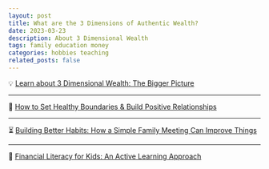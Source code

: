 ```yaml
---
layout: post
title: What are the 3 Dimensions of Authentic Wealth?
date: 2023-03-23
description: About 3 Dimensional Wealth
tags: family education money
categories: hobbies teaching
related_posts: false
---
```


💡 [Learn about 3 Dimensional Wealth: The Bigger Picture](https://3dimensionalwealth.com/about/)

---

🤝 [How to Set Healthy Boundaries & Build Positive Relationships](https://positivepsychology.com/great-self-care-setting-healthy-boundaries/)

---

⏳ [Building Better Habits: How a Simple Family Meeting Can Improve Things](https://joyinthemeantime.com/family-meeting-and-donuts-how-weve-improved-our-familys-communication-and-routine/)

---

📘 [Financial Literacy for Kids: An Active Learning Approach](https://busykid.com/financial-literacy-for-kids/)